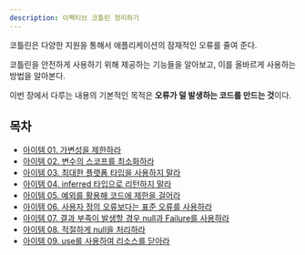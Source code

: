 ```yaml
---
description: 이펙티브 코틀린 정리하기
---
```


코틀린은 다양한 지원을 통해서 애플리케이션의 잠재적인 오류를 줄여 준다.

코틀린을 안전하게 사용하기 위해 제공하는 기능들을 알아보고, 이를 올바르게 사용하는 방법을 알아본다.

이번 장에서 다루는 내용의 기본적인 목적은 **오류가 덜 발생하는 코드를 만드는 것**이다.

## 목차

- [아이템 01. 가변성을 제한하라](./item01.md)
- [아이템 02. 변수의 스코프를 최소화하라](./item02.md)
- [아이템 03. 최대한 플랫폼 타입을 사용하지 말라](./item03.md)
- [아이템 04. inferred 타입으로 리턴하지 말라](./item04.md)
- [아이템 05. 예외를 활용해 코드에 제한을 걸어라](./item05.md)
- [아이템 06. 사용자 정의 오류보다는 표준 오류를 사용하라](./item06.md)
- [아이템 07. 결과 부족이 발생할 경우 null과 Failure를 사용하라](./item07.md)
- [아이템 08. 적절하게 null을 처리하라](./item08.md)
- [아이템 09. use를 사용하여 리소스를 닫아라](./item09.md)